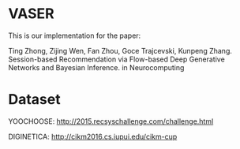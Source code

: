 # VASER
This is our implementation for the paper:

Ting Zhong, Zijing Wen, Fan Zhou, Goce Trajcevski, Kunpeng Zhang. Session-based Recommendation via Flow-based Deep Generative Networks and Bayesian Inference. in Neurocomputing

# Dataset
YOOCHOOSE: http://2015.recsyschallenge.com/challenge.html

DIGINETICA: http://cikm2016.cs.iupui.edu/cikm-cup
